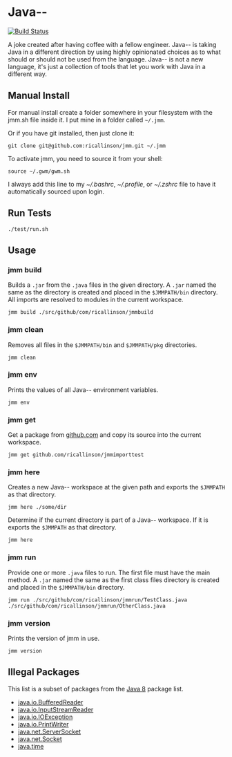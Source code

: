 # Java--

[![Build Status](https://travis-ci.org/ricallinson/jmm.svg?branch=master)](https://travis-ci.org/ricallinson/jmm)

A joke created after having coffee with a fellow engineer. Java-- is taking Java in a different direction by using highly opinionated choices as to what should or should not be used from the language. Java-- is not a new language, it's just a collection of tools that let you work with Java in a different way.

## Manual Install

For manual install create a folder somewhere in your filesystem with the jmm.sh file inside it. I put mine in a folder called `~/.jmm`.

Or if you have git installed, then just clone it:

    git clone git@github.com:ricallinson/jmm.git ~/.jmm

To activate jmm, you need to source it from your shell:

    source ~/.gwm/gwm.sh

I always add this line to my _~/.bashrc_, _~/.profile_, or _~/.zshrc_ file to have it automatically sourced upon login.

## Run Tests

	./test/run.sh

## Usage

### jmm build

Builds a `.jar` from the `.java` files in the given directory. A `.jar` named the same as the directory is created and placed in the `$JMMPATH/bin` directory. All imports are resolved to modules in the current workspace.

	jmm build ./src/github/com/ricallinson/jmmbuild

### jmm clean

Removes all files in the `$JMMPATH/bin` and `$JMMPATH/pkg` directories.

	jmm clean

### jmm env

Prints the values of all Java-- environment variables.

	jmm env

### jmm get

Get a package from [github.com](https://github.com/) and copy its source into the current workspace.

	jmm get github.com/ricallinson/jmmimporttest

### jmm here

Creates a new Java-- workspace at the given path and exports the `$JMMPATH` as that directory.

	jmm here ./some/dir

Determine if the current directory is part of a Java-- workspace. If it is exports the `$JMMPATH` as that directory.

	jmm here

### jmm run

Provide one or more `.java` files to run. The first file must have the main method. A `.jar` named the same as the first class files directory is created and placed in the `$JMMPATH/bin` directory.

	jmm run ./src/github/com/ricallinson/jmmrun/TestClass.java ./src/github/com/ricallinson/jmmrun/OtherClass.java

### jmm version

Prints the version of jmm in use.

	jmm version

## Illegal Packages

This list is a subset of packages from the [Java 8](https://docs.oracle.com/javase/8/docs/api/overview-summary.html) package list.

* [java.io.BufferedReader](https://docs.oracle.com/javase/8/docs/api/java/io/BufferedReader.html)
* [java.io.InputStreamReader](https://docs.oracle.com/javase/8/docs/api/java/io/InputStreamReader.html)
* [java.io.IOException](https://docs.oracle.com/javase/8/docs/api/java/io/IOException.html)
* [java.io.PrintWriter](https://docs.oracle.com/javase/8/docs/api/java/io/PrintWriter.html)
* [java.net.ServerSocket](https://docs.oracle.com/javase/8/docs/api/java/net/ServerSocket.html)
* [java.net.Socket](https://docs.oracle.com/javase/8/docs/api/java/net/Socket.html)
* [java.time](https://docs.oracle.com/javase/8/docs/api/java/time/package-summary.html)
